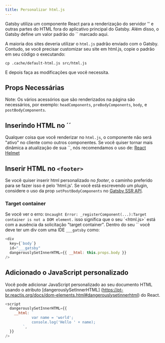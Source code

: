 ```yaml
---
title: Personalizar html.js
---
```

Gatsby utiliza um componente React para a renderização do servidor '<head>' e outras partes do HTML fora do aplicativo principal do Gatsby. Além disso, o Gatsby define um valor padrão do ´<noscript>´ marcado aqui.

A maioria dos sites deveria utilizar o `html.js` padrão enviado com o Gatsby. Contudo, se você precisar customizar seu site em html.js, copie o padrão em seu código o executando:

```shell
cp .cache/default-html.js src/html.js
```
E depois faça as modificações que você necessita.

## Props Necessárias
Note: Os vários acessórios que são renderizados na página são necessários, por exemplo: 
`headComponents`, `preBodyComponents`, `body`, e `postBodyComponents`. 

## Inserindo HTML no ´<head>´
Qualquer coisa que você renderizar no `html.js`, o componente não será "ativo" no cliente como outros componentes. Se
você quiser tornar mais dinâmica a atualização de sua ´<head>´, nós recomendamos o uso de: 
[React Helmet](/packages/gatsby-plugin-react-helmet/)

## Inserir HTML no `<footer>`
Se você quiser inserir html personalizado no _footer_, o caminho preferido para se fazer isso é pelo 'html.js'. Se você está escrevendo um plugin, considere o uso da prop  `setPostBodyComponents` no [Gatsby SSR API](/docs/ssr-apis/).

### Target container 
Se você ver o erro: `Uncaught Error: _registerComponent(...):Target container is not a DOM element.` isso significa que o seu ´<html.js>´ está com a ausência da solicitação "target container". Dentro do seu ´<body>´ você deve ter um div com uma IDE `___gatsby` como:
```jsx:title=src/html.js
<div
  key={`body`}
  id="___gatsby"
  dangerouslySetInnerHTML={{ __html: this.props.body }}
/>
```
## Adicionado o JavaScript personalizado
Você pode adicionar JavaScript personalizado ao seu documento HTML usando o atributo [dangerouslySetInnerHTML] (https://pt-br.reactjs.org/docs/dom-elements.html#dangerouslysetinnerhtml) do React.

```jsx:title=src/html.js
<script
  dangerouslySetInnerHTML={{
    __html: `
            var name = 'world';
            console.log('Hello ' + name);
        `,
  }}
/>
```
